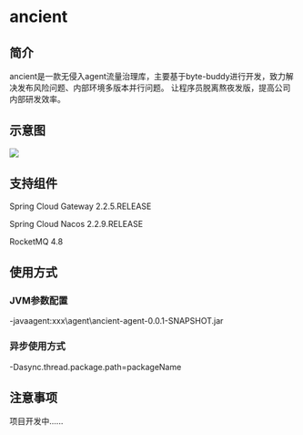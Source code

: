 # ancient


## 简介

ancient是一款无侵入agent流量治理库，主要基于byte-buddy进行开发，致力解决发布风险问题、内部环境多版本并行问题。
让程序员脱离熬夜发版，提高公司内部研发效率。

## 示意图
![](https://github.com/ZShUn/ancient/blob/main/Resources/Architecture.jpg)

## 支持组件

Spring Cloud Gateway 2.2.5.RELEASE

Spring Cloud Nacos 2.2.9.RELEASE

RocketMQ 4.8

## 使用方式
### JVM参数配置
-javaagent:xxx\agent\ancient-agent-0.0.1-SNAPSHOT.jar

### 异步使用方式
-Dasync.thread.package.path=packageName


## 注意事项
项目开发中......
